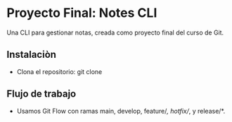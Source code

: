 # Proyecto Final: Notes CLI
Una CLI para gestionar notas, creada como proyecto final del curso de Git.
## Instalaciòn
- Clona el repositorio: git clone <URL>
## Flujo de trabajo
- Usamos Git Flow con ramas main, develop, feature/*, hotfix/*, y release/*.

